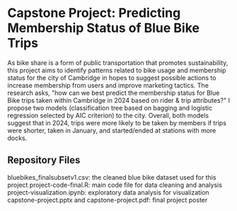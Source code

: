 # Capstone Project: Predicting Membership Status of Blue Bike Trips
As bike share is a form of public transportation that promotes sustainability, this project aims to identify patterns related to bike usage and membership status for the city of Cambridge in hopes to suggest possible actions to increase membership from users and improve marketing tactics. The research asks, "how can we best predict the membership status for Blue Bike trips taken within Cambridge in 2024 based on rider & trip attributes?" I propose two models (classification tree based on bagging and logistic regression selected by AIC criterion) to the city. Overall, both models suggest that in 2024, trips were more likely to be taken by members if trips were shorter, taken in January, and started/ended at stations with more docks.

## Repository Files
bluebikes_finalsubsetv1.csv: the cleaned blue bike dataset used for this project
project-code-final.R: main code file for data cleaning and analysis
project-visualization.ipynb: exploratory data analysis for visualization
capstone-project.pptx and capstone-project.pdf: final project poster
